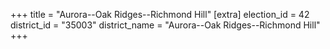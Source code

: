 +++
title = "Aurora--Oak Ridges--Richmond Hill"
[extra]
election_id = 42
district_id = "35003"
district_name = "Aurora--Oak Ridges--Richmond Hill"
+++
